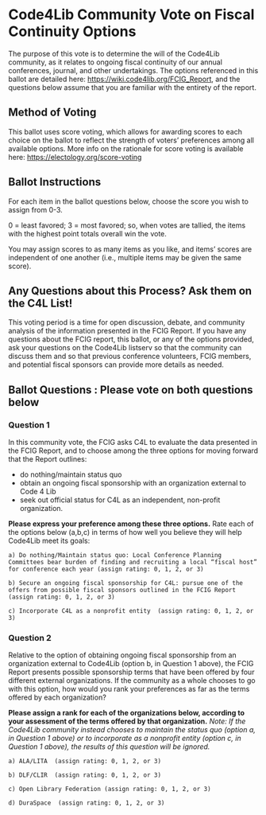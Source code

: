 Code4Lib Community Vote on Fiscal Continuity Options
====================================================

The purpose of this vote is to determine the will of the Code4Lib community, as it relates to ongoing fiscal continuity of our annual conferences, journal, and other undertakings. The options referenced in this ballot are detailed here: https://wiki.code4lib.org/FCIG_Report, and the questions below assume that you are familiar with the entirety of the report.

Method of Voting
----------------
This ballot uses score voting, which allows for awarding scores to each choice on the ballot to reflect the strength of voters’ preferences among all available options. More info on the rationale for score voting is available here: https://electology.org/score-voting

Ballot Instructions
-------------------
For each item in the ballot questions below, choose the score you wish to assign from 0-3.

0 = least favored; 3 = most favored; so, when votes are tallied, the items with the highest point totals overall win the vote. 

You may assign scores to as many items as you like, and items’ scores are independent of one another (i.e., multiple items may be given the same score).

Any Questions about this Process? Ask them on the C4L List! 
-----------------------------------------------------------
This voting period is a time for open discussion, debate, and community analysis of the information presented in the FCIG Report. If you have any questions about the FCIG report, this ballot, or any of the options provided, ask your questions on the Code4Lib listserv so that the community can discuss them and so that previous conference volunteers, FCIG members, and potential fiscal sponsors can provide more details as needed.

Ballot Questions : Please vote on both questions below
----------------

### Question 1

In this community vote, the FCIG asks C4L to evaluate the data presented in the FCIG Report, and to choose among the three options for moving forward that the Report outlines: 
* do nothing/maintain status quo 
* obtain an ongoing fiscal sponsorship with an organization external to Code 4 Lib 
* seek out official status for C4L as an independent, non-profit organization. 

**Please express your preference among these three options.** Rate each of the options below (a,b,c) in terms of how well you believe they will help Code4Lib meet its goals:

    a) Do nothing/Maintain status quo: Local Conference Planning Committees bear burden of finding and recruiting a local “fiscal host” for conference each year (assign rating: 0, 1, 2, or 3)

    b) Secure an ongoing fiscal sponsorship for C4L: pursue one of the offers from possible fiscal sponsors outlined in the FCIG Report  (assign rating: 0, 1, 2, or 3)

    c) Incorporate C4L as a nonprofit entity  (assign rating: 0, 1, 2, or 3)

### Question 2
Relative to the option of obtaining ongoing fiscal sponsorship from an organization external to Code4Lib (option b, in Question 1 above), the FCIG Report presents possible sponsorship terms that have been offered by four different external organizations. If the community as a whole chooses to go with this option, how would you rank your preferences as far as the terms offered by each organization?

**Please assign a rank for each of the organizations below, according to your assessment of the terms offered by that organization.** *Note: If the Code4Lib community instead chooses to maintain the status quo (option a, in Question 1 above) or to incorporate as a nonprofit entity (option c, in Question 1 above), the results of this question will be ignored.*

    a) ALA/LITA  (assign rating: 0, 1, 2, or 3)

    b) DLF/CLIR  (assign rating: 0, 1, 2, or 3)

    c) Open Library Federation (assign rating: 0, 1, 2, or 3)
    
    d) DuraSpace  (assign rating: 0, 1, 2, or 3)

